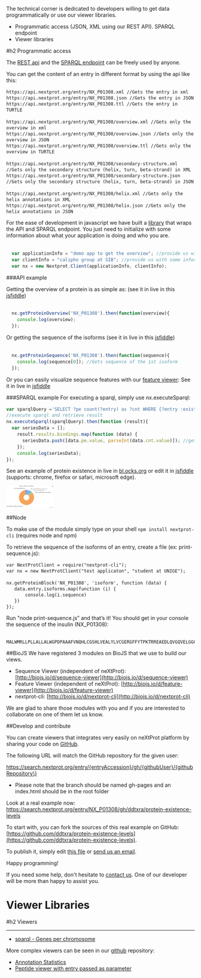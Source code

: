 The technical corner is dedicated to developers willing to get data programmatically or use our viewer libraries.

* Programmatic access (JSON, XML using our REST API). SPARQL endpoint 
* Viewer libraries

#h2 Programmatic access

The [REST api](https://api.nextprot.org) and the [SPARQL endpoint](https://api.nextprot.org/sparql) can be freely used by anyone.

You can get the content of an entry in different format by using the api like this:

```
https://api.nextprot.org/entry/NX_P01308.xml //Gets the entry in xml
https://api.nextprot.org/entry/NX_P01308.json //Gets the entry in JSON
https://api.nextprot.org/entry/NX_P01308.ttl //Gets the entry in TURTLE

https://api.nextprot.org/entry/NX_P01308/overview.xml //Gets only the overview in xml
https://api.nextprot.org/entry/NX_P01308/overview.json //Gets only the overview in JSON
https://api.nextprot.org/entry/NX_P01308/overview.ttl //Gets only the overview in TURTLE

https://api.nextprot.org/entry/NX_P01308/secondary-structure.xml //Gets only the secondary structure (helix, turn, beta-strand) in XML
https://api.nextprot.org/entry/NX_P01308/secondary-structure.json //Gets only the secondary structure (helix, turn, beta-strand) in JSON

https://api.nextprot.org/entry/NX_P01308/helix.xml //Gets only the helix annotations in XML
https://api.nextprot.org/entry/NX_P01308/helix.json //Gets only the helix annotations in JSON
```

For the ease of development in javascript we have built a [library](https://github.com/calipho-sib/nextprot-js) that wraps the API and SPARQL endpoint. You just need to initialize with some information about what your application is doing and who you are.

```javascript

  var applicationInfo = "demo app to get the overview"; //provide us with some information about what your app is doing
  var clientInfo = "calipho group at SIB"; //provide us with some information about who you are
  var nx = new Nextprot.Client(applicationInfo, clientInfo);

```

###API example

Getting the overview of a protein is as simple as: (see it in live in this [jsfiddle](http://jsfiddle.net/ddtxra/Lqkmuzm3/)\)

```javascript

  nx.getProteinOverview('NX_P01308').then(function(overview){
    console.log(overview);
  });  

```

Or getting the sequence of the isoforms (see it in live in this [jsfiddle](http://jsfiddle.net/ddtxra/9Lt6n8jb/3/)\)

```javascript

  nx.getProteinSequence('NX_P01308').then(function(sequence){
    console.log(sequence[0]); //Gets sequence of the 1st isoform
  });  

```

Or you can easily visualize sequence features with our [feature viewer](https://github.com/calipho-sib/feature-viewer): See it in live in [jsfiddle](http://jsfiddle.net/ddtxra/fm51dwz7/4/)

###SPARQL example For executing a sparql, simply use nx.executeSparql:

```javascript
var sparqlQuery ='SELECT ?pe count(?entry) as ?cnt WHERE {?entry :existence ?pe} group by ?pe';
//execute sparql and retrieve result
nx.executeSparql(sparqlQuery).then(function (result){
  var seriesData = [];
    result.results.bindings.map(function (data) {
      seriesData.push([data.pe.value, parseInt(data.cnt.value)]); //gets number of entries
    });
    console.log(seriesData);
});
```

See an example of protein existence in live in [bl.ocks.org](http://bl.ocks.org/ddtxra/a1fd0e5613ed6b72ff8f) or edit it in [jsfiddle](http://jsfiddle.net/ddtxra/x3umjp67/) (supports: chrome, firefox or safari, microsoft edge).

<a href="http://bl.ocks.org/ddtxra/a1fd0e5613ed6b72ff8f" target="_blank"> <img width="25%" src="https://raw.githubusercontent.com/calipho-sib/nextprot-docs/master/help/assets/pie-protein-chart-existence.png"/></a>

##Node

To make use of the module simply type on your shell `npm install nextprot-cli` (requires node and npm)

To retrieve the sequence of the isoforms of an entry, create a file (ex: print-sequence.js):

```
var NextProtClient = require("nextprot-cli");
var nx = new NextProtClient("test applicaton", "student at UNIGE");

nx.getProteinBlock('NX_P01308', 'isoform', function (data) {
   data.entry.isoforms.map(function (i) {
       console.log(i.sequence)
   })
});
```

Run "node print-sequence.js” and that’s it! You should get in your console the sequence of the insulin (NX_P01308):

```
	MALWMRLLPLLALLALWGPDPAAAFVNQHLCGSHLVEALYLVCGERGFFYTPKTRREAEDLQVGQVELGGGPGAGSLQPLALEGSLQKRGIVEQCCTSICSLYQLENYCN
```

##BioJS We have registered 3 modules on BioJS that we use to build our views.

-	Sequence Viewer (independent of neXtProt): [http://biojs.io/d/sequence-viewer](http://biojs.io/d/sequence-viewer)
-	Feature Viewer (independent of neXtProt): [http://biojs.io/d/feature-viewer](http://biojs.io/d/feature-viewer)
-	nextprot-cli: [http://biojs.io/d/nextprot-cli](http://biojs.io/d/nextprot-cli)

We are glad to share those modules with you and if you are interested to collaborate on one of them let us know.

##Develop and contribute

You can create viewers that integrates very easily on neXtProt platform by sharing your code on [GitHub](https://www.github.com/).

The following URL will match the GitHub repository for the given user:

https://search.nextprot.org/entry/{entryAccession}/gh/{githubUser}/{githubRepository\}

-	Please note that the branch should be named gh-pages and an index.html should be in the root folder

Look at a real example now: https://search.nextprot.org/entry/NX_P01308/gh/ddtxra/protein-existence-levels

To start with, you can fork the sources of this real example on GitHub: [https://github.com/ddtxra/protein-existence-levels](https://github.com/ddtxra/protein-existence-levels). 

To publish it, simply edit [this file](https://github.com/calipho-sib/nextprot-docs/edit/master/json-config/community-entry-viewers.json) or [send us an email](mailto:support@nextprot.org).

Happy programming!

If you need some help, don't hesitate to [contact us](mailto:support@nextprot.org). One of our developer will be more than happy to assist you.

<h1 id="viewers">Viewer Libraries</h1>

#h2 Viewers

-------------

-	[sparql - Genes per chromosome](http://bl.ocks.org/ddtxra/4a5189dba66cd84aefd1)

More complex viewers can be seen in our [github](https://github.com/calipho-sib/nextprot-viewers) repository:

-	[Annotation Statistics](https://cdn.rawgit.com/calipho-sib/nextprot-viewers/master/statistics/annotations/app/index.html)
-	[Peptide viewer with entry passed as parameter](https://cdn.rawgit.com/calipho-sib/nextprot-viewers/master/peptides/app/index.html?nxentry=NX_P46976)
